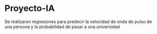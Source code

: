 # Proyecto-IA
Se realizaron regresiones para predecir la velocidad de onda de pulso de una persona y la probabilidad de pasar a una universidad
